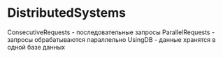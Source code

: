# DistributedSystems

ConsecutiveRequests - последовательные запросы
ParallelRequests - запросы обрабатываются параллельно
UsingDB - данные хранятся в одной базе данных
